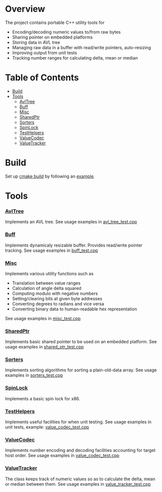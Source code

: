 # Overview

The project contains portable C++ utility tools for

* Encoding/decoding numeric values to/from raw bytes
* Sharing pointer on embedded platforms
* Storing data in AVL tree
* Managing raw data in a buffer with read/write pointers, auto-resizing
* Improving output from unit tests
* Tracking number ranges for calculating delta, mean or median

# Table of Contents

* [Build](#Build)
* [Tools](#Tools)
  * [AvlTree](#avl_tree)
  * [Buff](#buff)
  * [Misc](#misc)
  * [SharedPtr](#shared_ptr)
  * [Sorters](#sorters)
  * [SpinLock](#spin_lock)
  * [TestHelpers](#test_helpers)
  * [ValueCodec](#value_codec)
  * [ValueTracker](#value_tracker)

# <a name="Build">Build</a>

Set up <a href="https://github.com/boltrobotics/cmake-helpers" target="_blank">cmake build</a> by
following an <a href="https://github.com/boltrobotics/cmake-helpers#Example">example</a>.

# <a name="Tools">Tools</a>

### <a name="avl_tree" href="https://github.com/boltrobotics/utility/tree/master/include/utility/avl_tree.hpp" target="_blank">AvlTree</a>

Implements an AVL tree. See usage examples in <a href="https://github.com/boltrobotics/utility/tree/master/test/avl_tree_test.cpp" target="_blank">avl_tree_test.cpp</a>

### <a name="buff" href="https://github.com/boltrobotics/utility/tree/master/include/utility/buff.hpp" target="_blank">Buff</a>

Implements dynamicaly resizable buffer. Provides read/write pointer tracking. See usage examples in
<a href="https://github.com/boltrobotics/utility/tree/master/test/buff_test.cpp" target="_blank">buff_test.cpp</a>

### <a name="misc" href="https://github.com/boltrobotics/utility/tree/master/include/utility/misc.hpp" target="_blank">Misc</a>

Implements various utility functions such as
* Translation between value ranges
* Calculation of angle delta squared
* Computing modulo with negative numbers
* Setting/clearing bits at given byte addresses
* Converting degrees to radians and vice versa
* Converting binary data to human-readable hex representation

See usage examples in
<a href="https://github.com/boltrobotics/utility/tree/master/test/misc_test.cpp" target="_blank">misc_test.cpp</a>

### <a name="shared_ptr" href="https://github.com/boltrobotics/utility/tree/master/include/utility/shared_ptr.hpp" target="_blank">SharedPtr</a>

Implements basic shared pointer to be used on an embedded platform. See usage examples in
<a href="https://github.com/boltrobotics/utility/tree/master/test/shared_ptr_test.cpp"
target="_blank">shared_ptr_test.cpp</a>

### <a name="sorters" href="https://github.com/boltrobotics/utility/tree/master/include/utility/sorters.hpp" target="_blank">Sorters</a>

Implements sorting algorithms for sorting a plain-old-data array. See usage examples in
<a href="https://github.com/boltrobotics/utility/tree/master/test/sorters_test.cpp"
target="_blank">sorters_test.cpp</a>

### <a name="spin_lock" href="https://github.com/boltrobotics/utility/tree/master/include/utility/spin_lock.hpp" target="_blank">SpinLock</a>

Implements a basic spin lock for x86.

### <a name="test_helpers" href="https://github.com/boltrobotics/utility/tree/master/include/utility/test_helpers.hpp" target="_blank">TestHelpers</a>

Implements useful facilities for when unit testing. See usage examples in unit tests, example: 
<a href="https://github.com/boltrobotics/utility/tree/master/test/value_codec_test.cpp"
target="_blank">value_codec_test.cpp</a>

### <a name="value_codec" href="https://github.com/boltrobotics/utility/tree/master/include/utility/value_codec.hpp" target="_blank">ValueCodec</a>

Implements number encoding and decoding facilities accounting for target host order. See usage
examples in
<a href="https://github.com/boltrobotics/utility/tree/master/test/value_codec_test.cpp"
target="_blank">value_codec_test.cpp</a>

### <a name="value_tracker" href="https://github.com/boltrobotics/utility/tree/master/include/utility/value_tracker.hpp" target="_blank">ValueTracker</a>

The class keeps track of numeric values so as to calculate the delta, mean or median between them.
See usage examples in
<a href="https://github.com/boltrobotics/utility/tree/master/test/value_tracker_test.cpp"
target="_blank">value_tracker_test.cpp</a>
